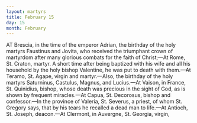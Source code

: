 ```yaml
---
layout: martyrs
title: February 15
day: 15
month: February
---
```

AT Brescia, in the time of the emperor Adrian, the birthday of the holy martyrs Faustinus and Jovita, who received the triumphant crown of martyrdom after many glorious combats for the faith of Christ;&mdash;At Rome, St. Craton, martyr. A short time after being baptized with his wife and all his household by the holy bishop Valentine, he was put to death with them.&mdash;At Teramo, St. Agape, virgin and martyr.&mdash;Also, the birthday of the holy martyrs Saturninus, Castulus, Magnus, and Lucius.&mdash;At Vaison, in France, St. Quinidius, bishop, whose death was precious in the sight of God, as is shown by frequent miracles.&mdash;At Capua, St. Decorosus, bishop and confessor.&mdash;In the province of Valeria, St. Severus, a priest, of whom St. Gregory says, that by his tears he recalled a dead man to life.&mdash;At Antioch, St. Joseph, deacon.&mdash;At Clermont, in Auvergne, St. Georgia, virgin,  
